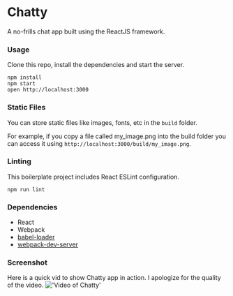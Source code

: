 Chatty
=====================

A no-frills chat app built using the ReactJS framework.

### Usage

Clone this repo, install the dependencies and start the server.

```
npm install
npm start
open http://localhost:3000
```

### Static Files

You can store static files like images, fonts, etc in the `build` folder.

For example, if you copy a file called my_image.png into the build folder you can access it using `http://localhost:3000/build/my_image.png`.

### Linting

This boilerplate project includes React ESLint configuration.

```
npm run lint
```

### Dependencies

* React
* Webpack
* [babel-loader](https://github.com/babel/babel-loader)
* [webpack-dev-server](https://github.com/webpack/webpack-dev-server)

### Screenshot

Here is a quick vid to show Chatty app in action. I apologize for the quality of the video.
!['Video of Chatty'](https://github.com/perrymacdougall/chatty/blob/master/chattyvid.gif)
